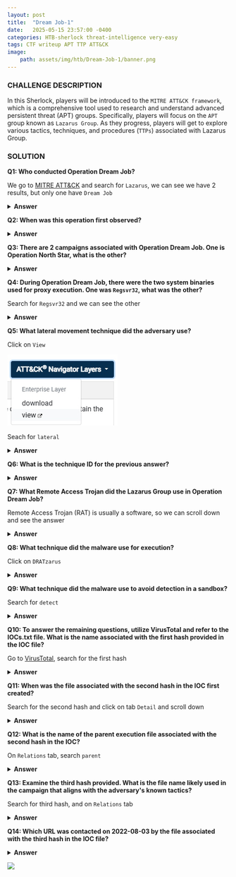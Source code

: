 ```yaml
---
layout: post
title:  "Dream Job-1"
date:   2025-05-15 23:57:00 -0400
categories: HTB-sherlock threat-intelligence very-easy
tags: CTF writeup APT TTP ATT&CK 
image:
    path: assets/img/htb/Dream-Job-1/banner.png
---
```


### CHALLENGE DESCRIPTION
In this Sherlock, players will be introduced to the `MITRE ATT&CK framework`, which is a comprehensive tool used to research and understand advanced persistent threat (APT) groups. Specifically, players will focus on the `APT` group known as `Lazarus Group`. As they progress, players will get to explore various tactics, techniques, and procedures (`TTPs`) associated with Lazarus Group. 

### SOLUTION 
**Q1: Who conducted Operation Dream Job?**

We go to [MITRE ATT&CK](https://attack.mitre.org/campaigns/) and search for `Lazarus`, we can see we have 2 results, but only one have `Dream Job`
 
<details>
<summary><b>Answer</b></summary>
Lazarus Group
</details>

**Q2: When was this operation first observed?**

<details>
<summary><b>Answer</b></summary>
September 2019
</details>

**Q3: There are 2 campaigns associated with Operation Dream Job. One is Operation North Star, what is the other?**

<details>
<summary><b>Answer</b></summary>
Operation Interception
</details>

**Q4: During Operation Dream Job, there were the two system binaries used for proxy execution. One was `Regsvr32`, what was the other?**

Search for `Regsvr32` and we can see the other

<details>
<summary><b>Answer</b></summary>
Rundll32
</details>

**Q5: What lateral movement technique did the adversary use?**

Click on `View`

![](assets/img/htb/Dream-Job-1/1.jpg)

Seach for `lateral`

<details>
<summary><b>Answer</b></summary>
Internal Spearphishing
</details>

**Q6: What is the technique ID for the previous answer?**

<details>
<summary><b>Answer</b></summary>
T1534
</details>

**Q7: What Remote Access Trojan did the Lazarus Group use in Operation Dream Job?**

Remote Access Trojan (RAT) is usually a software, so we can scroll down and see the answer

<details>
<summary><b>Answer</b></summary>
DRATzarus
</details>

**Q8: What technique did the malware use for execution?**

Click on `DRATzarus`

<details>
<summary><b>Answer</b></summary>
Native API
</details>

**Q9: What technique did the malware use to avoid detection in a sandbox?**

Search for `detect`

<details>
<summary><b>Answer</b></summary>
Time Based Evasion
</details>

**Q10: To answer the remaining questions, utilize VirusTotal and refer to the IOCs.txt file. What is the name associated with the first hash provided in the IOC file?**

Go to [VirusTotal](https://www.virustotal.com/), search for the first hash

<details>
<summary><b>Answer</b></summary>
IEXPLORE.exe
</details>

**Q11: When was the file associated with the second hash in the IOC first created?**

Search for the second hash and click on tab `Detail` and scroll down

<details>
<summary><b>Answer</b></summary>
2020-05-12 19:26:17
</details>

**Q12: What is the name of the parent execution file associated with the second hash in the IOC?**

On `Relations` tab, search `parent`

<details>
<summary><b>Answer</b></summary>
BAE_HPC_SE.iso
</details>

**Q13: Examine the third hash provided. What is the file name likely used in the campaign that aligns with the adversary's known tactics?**

Search for third hash, and on `Relations` tab

<details>
<summary><b>Answer</b></summary>
Salary_Lockheed_Martin_job_opportunities_confidential.doc
</details>

**Q14: Which URL was contacted on 2022-08-03 by the file associated with the third hash in the IOC file?**

<details>
<summary><b>Answer</b></summary>
https://markettrendingcenter.com/lk_job_oppor.docx
</details>

![](assets/img/htb/Dream-Job-1/1.png)
